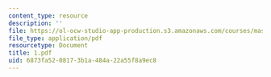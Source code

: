 ```yaml
---
content_type: resource
description: ''
file: https://ol-ocw-studio-app-production.s3.amazonaws.com/courses/mas-666-developmental-entrepreneurship-fall-2003/6873fa5208173b1a484a22a55f8a9ec8_1.pdf
file_type: application/pdf
resourcetype: Document
title: 1.pdf
uid: 6873fa52-0817-3b1a-484a-22a55f8a9ec8
---
```

